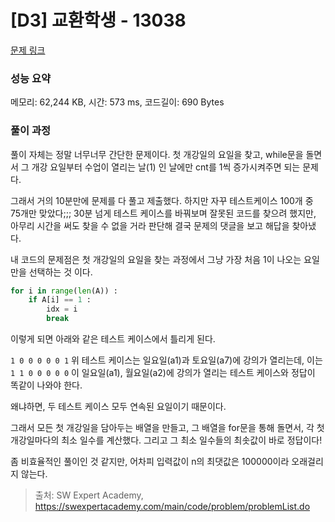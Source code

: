 # [D3] 교환학생 - 13038 

[문제 링크](https://swexpertacademy.com/main/code/problem/problemDetail.do?contestProbId=AXxNn6GaPW4DFASZ) 

### 성능 요약

메모리: 62,244 KB, 시간: 573 ms, 코드길이: 690 Bytes

### 풀이 과정

풀이 자체는 정말 너무너무 간단한 문제이다.
첫 개강일의 요일을 찾고, while문을 돌면서 그 개강 요일부터 수업이 열리는 날(1) 인 날에만 cnt를 1씩 증가시켜주면 되는 문제다.

그래서 거의 10분만에 문제를 다 풀고 제출했다. 하지만 자꾸 테스트케이스 100개 중 75개만 맞았다;;;
30분 넘게 테스트 케이스를 바꿔보며 잘못된 코드를 찾으려 했지만, 아무리 시간을 써도 찾을 수 없을 거라 판단해 결국 문제의 댓글을 보고 해답을 찾아냈다.

내 코드의 문제점은 첫 개강일의 요일을 찾는 과정에서 그냥 가장 처음 1이 나오는 요일만을 선택하는 것 이다.
```python
for i in range(len(A)) :
	if A[i] == 1 :
    	idx = i
        break
```
이렇게 되면 아래와 같은 테스트 케이스에서 틀리게 된다.

`1 0 0 0 0 0 1`
위 테스트 케이스는 일요일(a1)과 토요일(a7)에 강의가 열리는데, 이는 
`1 1 0 0 0 0 0`
이 일요일(a1), 월요일(a2)에 강의가 열리는 테스트 케이스와 정답이 똑같이 나와야 한다.

왜냐하면, 두 테스트 케이스 모두 연속된 요일이기 때문이다.

그래서 모든 첫 개강일을 담아두는 배열을 만들고,
그 배열을 for문을 통해 돌면서, 각 첫 개강일마다의 최소 일수를 계산했다.
그리고 그 최소 일수들의 최솟값이 바로 정답이다!

좀 비효율적인 풀이인 것 같지만, 어차피 입력값이 n의 최댓값은 100000이라 오래걸리지 않는다.

> 출처: SW Expert Academy, https://swexpertacademy.com/main/code/problem/problemList.do
